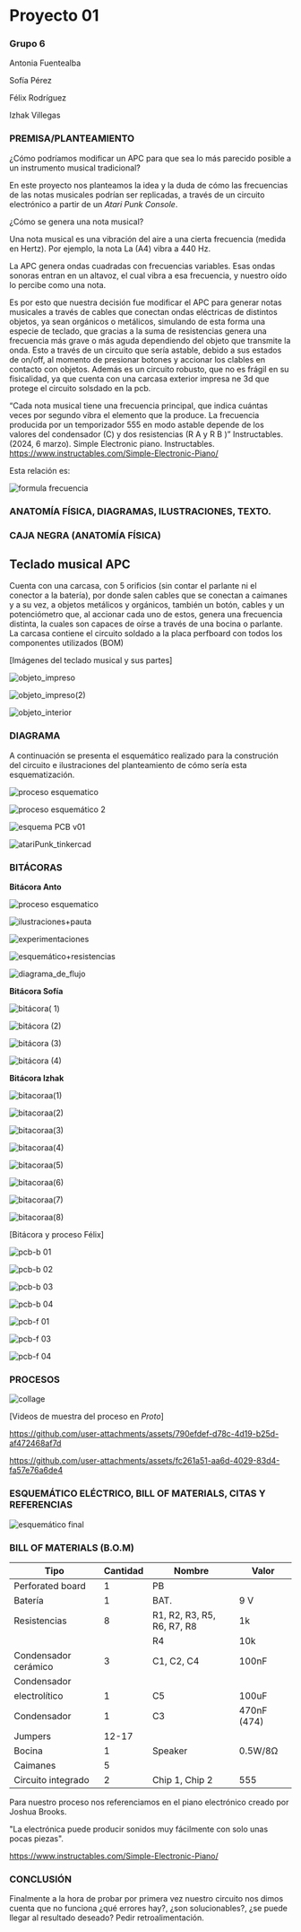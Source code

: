 # Proyecto 01 

### Grupo 6 

Antonia Fuentealba

Sofía Pérez

Félix Rodríguez

Izhak Villegas


### PREMISA/PLANTEAMIENTO

¿Cómo podríamos modificar un APC para que sea lo más parecido posible a un instrumento musical tradicional?

En este proyecto nos planteamos la idea y la duda de cómo las frecuencias de las notas musicales podrían ser replicadas, a través de un circuito electrónico a partir de un _Atari Punk Console_.

¿Cómo se genera una nota musical?

Una nota musical es una vibración del aire a una cierta frecuencia (medida en Hertz). Por ejemplo, la nota La (A4) vibra a 440 Hz.

La APC genera ondas cuadradas con frecuencias variables. Esas ondas sonoras entran en un altavoz, el cual vibra a esa frecuencia, y nuestro oído lo percibe como una nota. 

Es por esto que nuestra decisión fue modificar el APC  para generar notas musicales a través de cables que conectan ondas eléctricas de distintos objetos, ya sean orgánicos o metálicos, simulando de esta forma una especie de teclado, que gracias a la suma de resistencias genera una frecuencia más grave o más aguda dependiendo del objeto que transmite la onda. Esto a través de un circuito que sería astable, debido a sus estados de on/off, al momento de presionar botones y accionar los clables en contacto con objetos. Además es un circuito robusto, que no es frágil en su fisicalidad, ya que cuenta con una carcasa exterior impresa ne 3d que protege el circuito solsdado en la pcb.


“Cada nota musical tiene una frecuencia principal, que indica cuántas veces por segundo vibra el elemento que la produce. La frecuencia producida por un temporizador 555 en modo astable depende de los valores del condensador (C) y dos resistencias (R A  y R B )”
Instructables. (2024, 6 marzo). 
Simple Electronic piano. Instructables. https://www.instructables.com/Simple-Electronic-Piano/ 


Esta relación es:

![formula frecuencia](https://github.com/user-attachments/assets/a927dec7-da5b-4a46-ba7b-c661a13953b0)


### ANATOMÍA FÍSICA, DIAGRAMAS, ILUSTRACIONES, TEXTO.

### CAJA NEGRA (ANATOMÍA FÍSICA)

## Teclado musical APC

Cuenta con una carcasa, con 5 orificios (sin contar el parlante ni el conector a la batería), por donde salen cables que se conectan a caimanes y a su vez, a objetos metálicos y orgánicos, también un botón, cables y un potenciómetro que, al accionar cada uno de estos, genera una frecuencia distinta, la cuales son capaces de oírse a través de una bocina o parlante.
La carcasa contiene el circuito soldado a la placa perfboard con todos los componentes utilizados (BOM) 

[Imágenes del teclado musical y sus partes]

![objeto_impreso](https://github.com/user-attachments/assets/6cefe40c-f04d-4942-ad06-59c471b750db)

![objeto_impreso(2)](https://github.com/user-attachments/assets/a9d3763a-ff72-4b65-8ec3-7df49ac4e816)

![objeto_interior](https://github.com/user-attachments/assets/03c8000e-0451-456f-9254-ddd9455dddd3)


### DIAGRAMA

A continuación se presenta el esquemático realizado para la construción del circuito e ilustraciones del planteamiento de cómo sería esta esquematización.

![proceso esquematico](https://github.com/user-attachments/assets/efa2b254-972b-4659-a288-a0179d86cc8a)

![proceso esquemático 2](https://github.com/user-attachments/assets/0f6e6ea2-a143-4246-bc55-a771e96a44b0)

![esquema PCB v01](https://github.com/user-attachments/assets/7bd40cd4-ea5f-4d39-ab66-42cd65187ce7)

![atariPunk_tinkercad](https://github.com/user-attachments/assets/b9c7a5fb-ebcf-4578-bf73-661e21ace227)


### BITÁCORAS


**Bitácora Anto**

![proceso esquematico](https://github.com/user-attachments/assets/9ec37cbc-8700-440d-84ee-4a30ac33551b)

![ilustraciones+pauta](https://github.com/user-attachments/assets/d9cf7cdb-72ed-40ac-83de-da013afd2faf)

![experimentaciones](https://github.com/user-attachments/assets/a57aadb4-f099-4764-8776-6155a9fbd3c1)

![esquemático+resistencias](https://github.com/user-attachments/assets/8d21b44e-217e-4f1e-8ace-e8740c008f11)

![diagrama_de_flujo](https://github.com/user-attachments/assets/0a261737-c85c-4d27-971f-a1185fb84180)


**Bitácora Sofía**

![bitácora( 1)](https://github.com/user-attachments/assets/308d73b3-f04f-4ee4-b46c-71aef1f205b1)

![bitácora (2)](https://github.com/user-attachments/assets/a54c759f-bac9-443e-8253-7e9f78df3693)

![bitácora (3)](https://github.com/user-attachments/assets/b6a5a372-3fe6-46d3-9e5a-aba47dcb8586)

![bitácora (4)](https://github.com/user-attachments/assets/5beb6233-d07a-400c-8922-deabe9f41276)


**Bitácora Izhak**

![bitacoraa(1)](https://github.com/user-attachments/assets/06cbf094-a9fa-44b5-87fa-650e759eabd5)

![bitacoraa(2)](https://github.com/user-attachments/assets/815f0466-ced7-4b66-97cc-6851563e4a50)

![bitacoraa(3)](https://github.com/user-attachments/assets/47a7b342-b060-4438-a8bc-2e5703b43a73)

![bitacoraa(4)](https://github.com/user-attachments/assets/f74de39b-bef5-4579-8424-3f14ba285eb7)

![bitacoraa(5)](https://github.com/user-attachments/assets/c6b54ba0-879a-471b-b8ae-ae4732195bc2)

![bitacoraa(6)](https://github.com/user-attachments/assets/b74d0fad-4f96-480a-8419-d0bd0416c4f9)

![bitacoraa(7)](https://github.com/user-attachments/assets/b7f42ee8-18b5-47a8-b49b-ed2d7ca859a8)

![bitacoraa(8)](https://github.com/user-attachments/assets/eca564ee-980d-4eb8-9bf2-099fae8443c9)

[Bitácora y proceso Félix]

![pcb-b 01](https://github.com/user-attachments/assets/9e0722f8-1cba-4608-b3e8-b46a80050a03)

![pcb-b 02](https://github.com/user-attachments/assets/08aa160f-f32e-4c70-8910-ef2a5756bd00)

![pcb-b 03](https://github.com/user-attachments/assets/3692d526-e061-493c-bda7-4fcf1c285bd3)

![pcb-b 04](https://github.com/user-attachments/assets/2d4d658b-507f-4b8d-8191-4c719357a0cf)

![pcb-f 01](https://github.com/user-attachments/assets/a9feff96-f1c3-4061-96da-79095294b415)

![pcb-f 03](https://github.com/user-attachments/assets/0c6f8559-4a3a-4312-9c8b-f48caa01b51e)

![pcb-f 04](https://github.com/user-attachments/assets/be324029-0bbd-4957-a359-221dfb8833fd)

### PROCESOS

![collage](https://github.com/user-attachments/assets/fdcaa42d-2d9e-4889-bf8a-62206cc4c7d6)

[Videos de muestra del proceso en _Proto_]

https://github.com/user-attachments/assets/790efdef-d78c-4d19-b25d-af472468af7d

https://github.com/user-attachments/assets/fc261a51-aa6d-4029-83d4-fa57e76a6de4


### ESQUEMÁTICO ELÉCTRICO, BILL OF MATERIALS, CITAS Y REFERENCIAS

![esquemático final](https://github.com/user-attachments/assets/2b33f657-323f-4d00-a9f6-1db51bee0faa)

### BILL OF MATERIALS (B.O.M)

| Tipo                  | Cantidad | Nombre                  | Valor      |
|-----------------------|----------|-------------------------|------------|
| Perforated board      | 1        | PB                      |            |
| Batería               | 1        | BAT.                    | 9 V        |
| Resistencias          | 8        | R1, R2, R3, R5, R6, R7, R8 | 1k      |
|                       |          | R4                      | 10k        |
| Condensador cerámico  | 3        | C1, C2, C4              | 100nF      |
| Condensador 
  electrolítico         | 1        | C5                      | 100uF      |
| Condensador           | 1        | C3                      | 470nF (474)|
| Jumpers               | 12-17    |                         |            |
| Bocina                | 1        | Speaker                 | 0.5W/8Ω    |
| Caimanes              | 5        |                         |            |
| Circuito integrado    | 2        | Chip 1, Chip 2          | 555        |

Para nuestro proceso nos referenciamos en el piano electrónico creado por Joshua Brooks.

"La electrónica puede producir sonidos muy fácilmente con solo unas pocas piezas".

https://www.instructables.com/Simple-Electronic-Piano/ 

### CONCLUSIÓN 

Finalmente a la hora de probar por primera vez nuestro circuito nos dimos cuenta que no funciona
¿qué errores hay?, ¿son solucionables?, ¿se puede llegar al resultado deseado?
Pedir retroalimentación.

